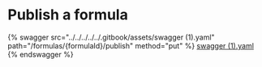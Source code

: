 # Publish a formula

{% swagger src="../../../../../.gitbook/assets/swagger (1).yaml" path="/formulas/{formulaId}/publish" method="put" %}
[swagger (1).yaml](<../../../../../.gitbook/assets/swagger (1).yaml>)
{% endswagger %}
